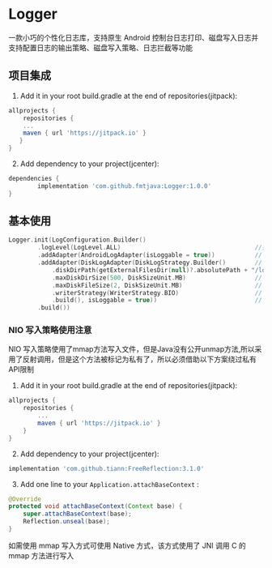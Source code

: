 # Logger
一款小巧的个性化日志库，支持原生 Android 控制台日志打印、磁盘写入日志并支持配置日志的输出策略、磁盘写入策略、日志拦截等功能


## 项目集成
1. Add it in your root build.gradle at the end of repositories(jitpack):

```gradle
allprojects {
    repositories {
	...
	maven { url 'https://jitpack.io' }
   }
}
```

2. Add dependency to your project(jcenter):

```gradle
dependencies {
        implementation 'com.github.fmtjava:Logger:1.0.0'
}
```

## 基本使用

```kotlin
Logger.init(LogConfiguration.Builder()
        .logLevel(LogLevel.ALL)                                     //指定日志输出级别
        .addAdapter(AndroidLogAdapter(isLoggable = true))           // 添加控制台日志输出策略
        .addAdapter(DiskLogAdapter(DiskLogStrategy.Builder()        // 添加磁盘日志输出策略
            .diskDirPath(getExternalFilesDir(null)?.absolutePath + "/log")
            .maxDiskDirSize(500, DiskSizeUnit.MB)                   // 指定日志文件夹的最大存储大小
            .maxDiskFileSize(2, DiskSizeUnit.MB)                    // 指定单个文件的最大存储大小
            .writerStrategy(WriterStrategy.BIO)                     // 写入策略，分为 BIO 和 NIO
            .build(), isLoggable = true))                           // 日志策略是否可用   
        .build())
```

### NIO 写入策略使用注意
NIO 写入策略使用了mmap方法写入文件，但是Java没有公开unmap方法,所以采用了反射调用，但是这个方法被标记为私有了，所以必须借助以下方案绕过私有API限制
1. Add it in your root build.gradle at the end of repositories(jitpack):

```gradle
allprojects {
    repositories {
		...
		maven { url 'https://jitpack.io' }
	}
}
```

2. Add dependency to your project(jcenter):

```gradle
implementation 'com.github.tiann:FreeReflection:3.1.0'
```

3. Add one line to your `Application.attachBaseContext` :

```java
@Override
protected void attachBaseContext(Context base) {
    super.attachBaseContext(base);
    Reflection.unseal(base);
}
```
如需使用 mmap 写入方式可使用 Native 方式，该方式使用了 JNI 调用 C 的 mmap 方法进行写入


